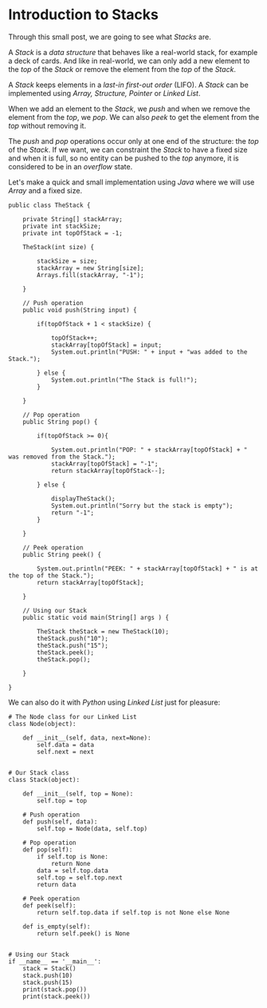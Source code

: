 # Introduction to Stacks #

Through this small post, we are going to see what _Stacks_ are.

A _Stack_ is a _data structure_ that behaves like a real-world stack, for example a deck of cards. And like in real-world, we can only add a new element to the _top_ of the _Stack_ or remove the element from the _top_ of the _Stack_.

A _Stack_ keeps elements in a _last-in first-out order_ (LIFO). A _Stack_ can be implemented using _Array, Structure, Pointer_ or _Linked List_.

When we add an element to the _Stack_, we _push_ and when we remove the element from the _top_, we _pop_. We can also _peek_ to get the element from the _top_ without removing it.

The _push_ and _pop_ operations occur only at one end of the structure: the _top_ of the _Stack_. If we want, we can constraint the _Stack_ to have a fixed size and when it is full, so no entity can be pushed to the _top_ anymore, it is considered to be in an _overflow_ state.

Let's make a quick and small implementation using _Java_ where we will use _Array_ and a fixed size.

	public class TheStack {
		
		private String[] stackArray;
		private int stackSize;
		private int topOfStack = -1;
		
		TheStack(int size) {
			
			stackSize = size;
			stackArray = new String[size];
			Arrays.fill(stackArray, "-1");
			
		}
		
		// Push operation
		public void push(String input) {
			
			if(topOfStack + 1 < stackSize) {
				
				topOfStack++;
				stackArray[topOfStack] = input;
				System.out.println("PUSH: " + input + "was added to the Stack.");
				
			} else {
				System.out.println("The Stack is full!");
			}
		
		}
		
		// Pop operation
		public String pop() {
			
			if(topOfStack >= 0){
				
				System.out.println("POP: " + stackArray[topOfStack] + " was removed from the Stack.");
				stackArray[topOfStack] = "-1";
				return stackArray[topOfStack--];
		
			} else {
				
				displayTheStack();
				System.out.println("Sorry but the stack is empty");
				return "-1";
			}
			
		}
		
		// Peek operation
		public String peek() {
			
			System.out.println("PEEK: " + stackArray[topOfStack] + " is at the top of the Stack.");
			return stackArray[topOfStack];
			
		}
		
		// Using our Stack
		public static void main(String[] args ) {
			
			TheStack theStack = new TheStack(10);
			theStack.push("10");
			theStack.push("15");
			theStack.peek();
			theStack.pop();
			
		}
		
	}

We can also do it with _Python_ using _Linked List_ just for pleasure:

	# The Node class for our Linked List
	class Node(object):

		def __init__(self, data, next=None):
			self.data = data
			self.next = next


	# Our Stack class
	class Stack(object):

		def __init__(self, top = None):
			self.top = top

		# Push operation
		def push(self, data):
			self.top = Node(data, self.top)

		# Pop operation
		def pop(self):
			if self.top is None:
				return None
			data = self.top.data
			self.top = self.top.next
			return data

		# Peek operation
		def peek(self):
			return self.top.data if self.top is not None else None

		def is_empty(self):
			return self.peek() is None


	# Using our Stack
	if __name__ == '__main__':
		stack = Stack()
		stack.push(10)
		stack.push(15)
		print(stack.pop())
		print(stack.peek())